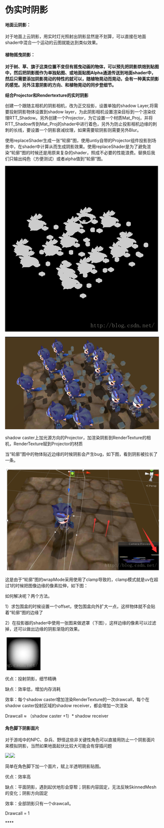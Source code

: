 # 伪实时阴影

#### 地面云阴影：

对于地面上云阴影，用实时灯光照射出阴影显然是不划算，可以直接在地面shader中混合一个运动的云图就能达到类似效果。

#### 植物摇曳阴影：

 ****对于树、草、旗子这类位置不变但有摇曳动画的物体，可以预先把阴影烘焙到贴图中，然后把阴影图作为单独贴图、或地面贴图Alpha通道传送到地面shader中，然后只需要添加阴影晃动的特性的就可以，随植物晃动而晃动，会有一种真实阴影的感觉。另外注意阴影的方向、和植物晃动的同步登细节**。**

 **结合Projector和Rendertexture的实时阴影**

创建一个跟随主相机的阴影相机，改为正交投影，设置单独的shadow Layer,将需要投射阴影物体设置到shadow layer，为此阴影相机设置渲染目标到一个渲染纹理RTT\_Shadow。另外创建一个Projector，为它设置一个材质Mat\_Proj，并将RTT\_Shadow传到Mat\_Proj的shader中进行着色，另外为防止投影相机边缘的刺刺的长线，要设置一个阴影衰减纹理，如果需要软阴影则需要另外Blur。

使用replaceShader生成一张“轮廓”图，使用untiy自带的Projector组件投影到场景中，在shader中计算从而生成阴影效果。使用replaceShader是为了避免渲染“轮廓”图的时候还是用原来复杂的shader，照成不必要的性能浪费。替换后我们只输出纯色（方便测试）或者alpha值到“轮廓”图。

![](../../.gitbook/assets/image%20%2843%29.png)

![](../../.gitbook/assets/image%20%2855%29.png)

shadow caster上加光源方向的Projector，加渲染阴影到RenderTexture的相机，RenderTexture赋到Projector的材质

当“轮廓”图中的物体贴近边缘的时候阴影会产生bug，如下图，看到阴影被拉长了一条。

![](../../.gitbook/assets/image%20%2847%29.png)

这是由于“轮廓”图的wrapMode采用使用了clamp导致的，clamp模式就是uv在超过1的时候把图像边缘的像素拉伸，如下图：

如何解决呢？两个方法。

1）求包围盒的时候设置一个offset，使包围盒向外扩大一点，这样物体就不会贴着“轮廓”图的边缘了

2）在投影器的shader中使用一张图来做遮罩（下图），这样边缘的像素可以过滤掉，还可以做出边缘的阴影渐隐的效果。

![](../../.gitbook/assets/image%20%2851%29.png)

优点：投射阴影，细节精确

缺点：效率低，增加内存消耗

效率：每个shadow caster增加渲染RenderTexture的一次drawcall，每个在shadow caster投射区域的shadow receiver，都会增加一次渲染

Drawcall ≈ （shadow caster +1）\* shadow receiver

####  **角色脚下阴影面片**

  
对于游戏中的NPC、杂兵、野怪这些非关键性角色可以直接用防止一个阴影面片来模拟阴影，当然如果地面起伏比较大可能会有穿插问题

![](http://km.oa.com/files/photos/pictures/201707/1499402769_23_w600_h400.png)![](http://km.oa.com/articles/show/329935?from=iSearch) 

简单在角色脚下加一个面片，赋上半透明阴影贴图。

优点：效率高

缺点：平面阴影，遇到起伏地形会穿帮；阴影内容固定，无法反映SkinnedMesh的变化；阴影方向固定

效率：全部阴影只有一个drawcall。 

Drawcall = 1

\*\*\*\*

